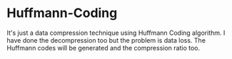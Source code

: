 # Huffmann-Coding

It's just a data compression technique using Huffmann Coding algorithm. I have done the decompression too but the problem is data loss.
The Huffmann codes will be generated and the compression ratio too.
